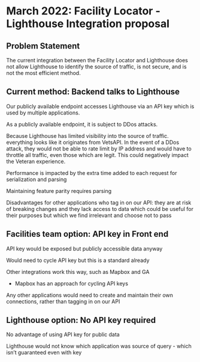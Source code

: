 # March 2022: Facility Locator - Lighthouse Integration proposal

## Problem Statement
The current integration between the Facility Locator and Lighthouse does not allow Lighthouse to identify the source of traffic, is not secure, and is not the most efficient method.    

## Current method: Backend talks to Lighthouse 

Our publicly available endpoint accesses Lighthouse via an API key which is used by multiple applications.  

As a publicly available endpoint, it is subject to DDos attacks. 

Because Lighthouse has limited visibility into the source of traffic. everything looks like it originates from VetsAPI. In the event of a DDos attack, they would not be able to rate limit by IP address and would have to throttle all traffic, even those which are legit. This could negatively impact the Veteran experience. 

Performance is impacted by the extra time added to each request for serialization and parsing 

Maintaining feature parity requires parsing  

Disadvantages for other applications who tag in on our API: they are at risk of breaking changes and they lack access to data which could be useful for their purposes but which we find irrelevant and choose not to pass  

## Facilities team option: API key in Front end 

API key would be exposed but publicly accessible data anyway 

Would need to cycle API key but this is a standard already 

Other integrations work this way, such as Mapbox and GA
- Mapbox has an approach for cycling API keys  

Any other applications would need to create and maintain their own connections, rather than tagging in on our API  

## Lighthouse option: No API key required  

No advantage of using API key for public data 

Lighthouse would not know which application was source of query - which isn’t guaranteed even with key 

 

